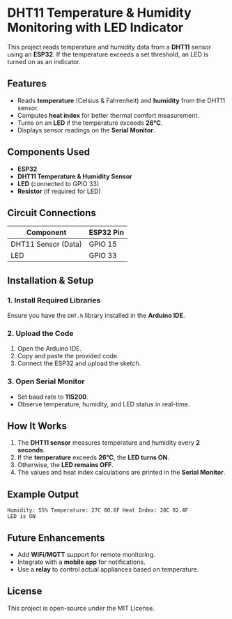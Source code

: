 # DHT11 Temperature & Humidity Monitoring with LED Indicator

This project reads temperature and humidity data from a **DHT11** sensor using an **ESP32**. If the temperature exceeds a set threshold, an LED is turned on as an indicator.

## Features
- Reads **temperature** (Celsius & Fahrenheit) and **humidity** from the DHT11 sensor.
- Computes **heat index** for better thermal comfort measurement.
- Turns on an **LED** if the temperature exceeds **26°C**.
- Displays sensor readings on the **Serial Monitor**.

## Components Used
- **ESP32**
- **DHT11 Temperature & Humidity Sensor**
- **LED** (connected to GPIO 33)
- **Resistor** (if required for LED)

## Circuit Connections
| Component | ESP32 Pin |
|-----------|-----------|
| DHT11 Sensor (Data) | GPIO 15 |
| LED | GPIO 33 |

## Installation & Setup
### 1. Install Required Libraries
Ensure you have the `DHT.h` library installed in the **Arduino IDE**.

### 2. Upload the Code
1. Open the Arduino IDE.
2. Copy and paste the provided code.
3. Connect the ESP32 and upload the sketch.

### 3. Open Serial Monitor
- Set baud rate to **115200**.
- Observe temperature, humidity, and LED status in real-time.

## How It Works
1. The **DHT11 sensor** measures temperature and humidity every **2 seconds**.
2. If the **temperature** exceeds **26°C**, the **LED turns ON**.
3. Otherwise, the **LED remains OFF**.
4. The values and heat index calculations are printed in the **Serial Monitor**.

## Example Output
```
Humidity: 55% Temperature: 27C 80.6F Heat Index: 28C 82.4F
LED is ON
```

## Future Enhancements
- Add **WiFi/MQTT** support for remote monitoring.
- Integrate with a **mobile app** for notifications.
- Use a **relay** to control actual appliances based on temperature.

## License
This project is open-source under the MIT License.

